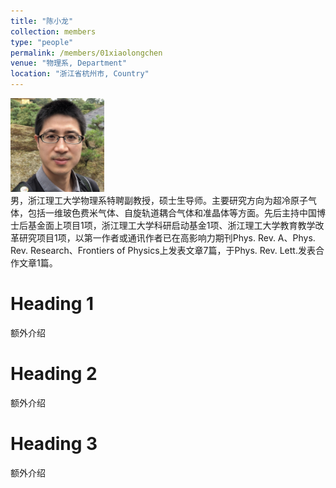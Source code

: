 ```yaml
---
title: "陈小龙"
collection: members
type: "people"
permalink: /members/01xiaolongchen
venue: "物理系, Department"
location: "浙江省杭州市, Country"
---
```


<img src='/images/people/xiaolongchen.png' width='150' ><br>
男，浙江理工大学物理系特聘副教授，硕士生导师。主要研究方向为超冷原子气体，包括一维玻色费米气体、自旋轨道耦合气体和准晶体等方面。先后主持中国博士后基金面上项目1项，浙江理工大学科研启动基金1项、浙江理工大学教育教学改革研究项目1项，以第一作者或通讯作者已在高影响力期刊Phys. Rev. A、Phys. Rev. Research、Frontiers of Physics上发表文章7篇，于Phys. Rev. Lett.发表合作文章1篇。

Heading 1
======
额外介绍

Heading 2
======
额外介绍

Heading 3
======
额外介绍
